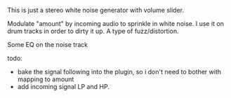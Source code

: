 

This is just a stereo white noise generator with volume slider.

Modulate "amount" by incoming audio to sprinkle in white noise. I use it on drum tracks
in order to dirty it up. A type of fuzz/distortion.

Some EQ on the noise track

todo:
- bake the signal following into the plugin, so i don't need to bother with mapping to amount
- add incoming signal LP and HP.

